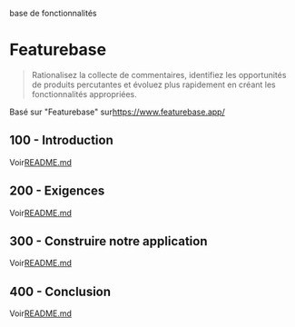 base de fonctionnalités

# Featurebase

> Rationalisez la collecte de commentaires, identifiez les opportunités de produits percutantes et évoluez plus rapidement en créant les fonctionnalités appropriées.

Basé sur "Featurebase" sur<https://www.featurebase.app/>

## 100 - Introduction

Voir[README.md](./100/README.md)

## 200 - Exigences

Voir[README.md](./200/README.md)

## 300 - Construire notre application

Voir[README.md](./300/README.md)

## 400 - Conclusion

Voir[README.md](./400/README.md)
